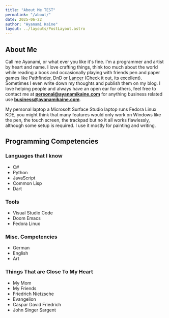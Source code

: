 ```yaml
---
title: "About Me TEST"
permalink: "/about/"
date: 2025-06-22
author: "Ayanami Kaine"
layout: ../layouts/PostLayout.astro
---
```


<div class="about-intro">

<div class="about-text">

## About Me

Call me Ayanami, or what ever you like it's fine. I’m a programmer and artist by heart and name. I love crafting things, think too much about the world while reading a book and occasionally playing with friends pen and paper games like Pathfinder, DnD or [Lancer](https://massifpress.com/) (Check it out, its excellent). Sometimes I even write down my thoughts and publish them on my blog. I love helping people and always have an open ear for others, feel free to contact me at **personal@ayanamikaine.com** for anything business related use **business@ayanamikaine.com**.

My personal laptop a Microsoft Surface Studio laptop runs Fedora Linux KDE, you might think that many features would only work on Windows like the pen, the touch screen, the trackpad but no it all works flawlessly, although some setup is required. I use it mostly for painting and writing.

## Programming Competencies

### Languages that I know

-   C#
-   Python
-   JavaScript
-   Common Lisp
-   Dart

### Tools

-   Visual Studio Code
-   Doom Emacs
-   Fedora Linux

### Misc. Competencies

-   German
-   English
-   Art

### Things That are Close To My Heart

-   My Mom
-   My Friends
-   Friedrich Nietzsche
-   Evangelion
-   Caspar David Friedrich
-   John Singer Sargent
